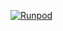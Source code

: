 [![Runpod](https://api.runpod.io/badge/egyptianbigboys-dotcom/my-anonymizer)](https://console.runpod.io/hub/egyptianbigboys-dotcom/my-anonymizer)
